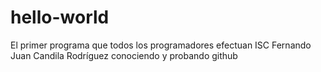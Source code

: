 # hello-world
El primer programa que todos los programadores efectuan
ISC Fernando Juan Candila Rodríguez conociendo y probando github
